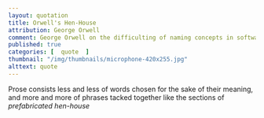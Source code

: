 ```yaml
---
layout: quotation
title: Orwell's Hen-House
attribution: George Orwell
comment: George Orwell on the difficulting of naming concepts in software :)
published: true
categories: [  quote  ]
thumbnail: "/img/thumbnails/microphone-420x255.jpg"
alttext: quote
---
```


Prose consists less and less of words chosen for the sake of their meaning,
and more and more of phrases tacked together like the sections of <em>prefabricated hen-house</em>
